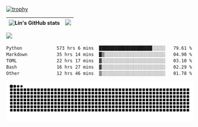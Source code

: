 [![trophy](https://github-profile-trophy.vercel.app/?username=ocss884&column=7)](https://github.com/ocss884)

| ![Lin's GitHub stats](https://github-readme-stats.vercel.app/api?username=ocss884&show_icons=true&hide_border=True&count_private=true) | ![](https://github-readme-streak-stats.herokuapp.com?user=ocss884&hide_border=true&date_format=M%20j%5B%2C%20Y%5D&ring=7EDDCF&fire=7EDDCF") |
| ------------------------------------------------------------ | ------------------------------------------------------------ |

![](https://komarev.com/ghpvc/?username=ocss884&color=brightgreen)

<!--START_SECTION:waka-->

```txt
Python             573 hrs 6 mins  ████████████████████░░░░░   79.61 %
Markdown           35 hrs 14 mins  █▒░░░░░░░░░░░░░░░░░░░░░░░   04.90 %
TOML               22 hrs 17 mins  ▓░░░░░░░░░░░░░░░░░░░░░░░░   03.10 %
Bash               16 hrs 27 mins  ▓░░░░░░░░░░░░░░░░░░░░░░░░   02.29 %
Other              12 hrs 46 mins  ▒░░░░░░░░░░░░░░░░░░░░░░░░   01.78 %
```

<!--END_SECTION:waka-->

<p align="center">
   <img src="https://github.com/ocss884/ocss884/blob/output/github-snake.svg" alt="snake">
</p>
